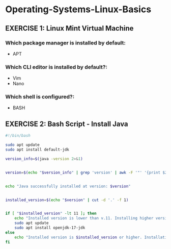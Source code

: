 # Operating-Systems-Linux-Basics

## EXERCISE 1: Linux Mint Virtual Machine

### Which package manager is installed by default:

* APT

### Which CLI editor is installed by default?:

* Vim
* Nano

### Which shell is configured?:

* BASH


## EXERCISE 2: Bash Script - Install Java

```bash
#!/bin/bash

sudo apt update
sudo apt install default-jdk

version_info=$(java -version 2>&1)


version=$(echo "$version_info" | grep 'version' | awk -F '"' '{print $2}')


echo "Java successfully installed at version: $version"


installed_version=$(echo "$version" | cut -d '.' -f 1)


if [ "$installed_version" -lt 11 ]; then
    echo "Installed version is lower than v.11. Installing higher version!"
    sudo apt update
    sudo apt install openjdk-17-jdk
else
    echo "Installed version is $installed_version or higher. Installation successful!"
fi


```
